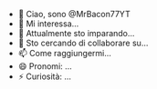 - 👋 Ciao, sono @MrBacon77YT
- 👀 Mi interessa...
- 🌱 Attualmente sto imparando...
- 💞️ Sto cercando di collaborare su...
- 📫 Come raggiungermi...
- 😄 Pronomi: ...
- ⚡ Curiosità: ...
<!---
MrBacon77YT/MrBacon77YT is a ✨ special ✨ repository because its `README.md` (this file) appears on your GitHub profile.
You can click the Preview link to take a look at your changes.
--->
